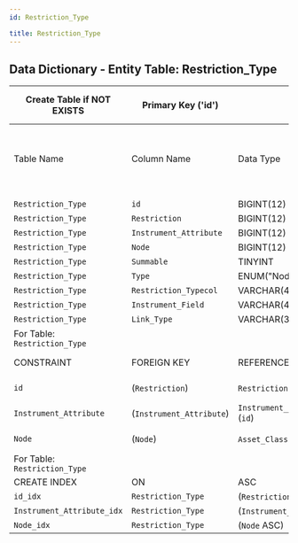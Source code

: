 ```yaml
---
id: Restriction_Type

title: Restriction_Type
---
```


## Data Dictionary - Entity Table: Restriction_Type


| Create Table if NOT EXISTS| Primary Key ('id')|.|ENGINE = InnoDB|.|
|---|---|---|---|---|
|Table Name |Column Name|Data Type|PK Primary Key, NN-Not Null, Null|.|
||
|`Restriction_Type `|`id`|BIGINT(12)|PK, NN|.|
|`Restriction_Type `|`Restriction`|BIGINT(12)|NULL|.|
|`Restriction_Type `|`Instrument_Attribute`|BIGINT(12)|NULL|.|
|`Restriction_Type `|`Node`|BIGINT(12)|NULL|.|
|`Restriction_Type `|`Summable`|TINYINT|NULL|.|
|`Restriction_Type `|`Type`|ENUM("Node", "Attribute")|NULL|.|
|`Restriction_Type `|`Restriction_Typecol`|VARCHAR(45)|NULL|.|
|`Restriction_Type `|`Instrument_Field`|VARCHAR(45)|NULL|.|
|`Restriction_Type `|`Link_Type`|VARCHAR(3)|NULL|.|
|For Table: `Restriction_Type `|
|CONSTRAINT|FOREIGN KEY|REFERENCES|ON DELETE|ON UPDATE|
|`id`|(`Restriction`)|`Restriction` (`id`)| NO ACTION|NO ACTION|
|`Instrument_Attribute`|(`Instrument_Attribute`)|`Instrument__Attribute_Definition` (`id`)| NO ACTION|NO ACTION|
|`Node`|(`Node`)|`Asset_Classification_Node` (`id`)| NO ACTION|NO ACTION|
|For Table: `Restriction_Type `|
|CREATE INDEX|ON|ASC|VISABLE|.|
|`id_idx`|`Restriction_Type`|(`Restriction` ASC) | VISIBLE|.|
|`Instrument_Attribute_idx`|`Restriction_Type`|(`Instrument_Attribute` ASC) | VISIBLE|.|
|`Node_idx`|`Restriction_Type `|(`Node` ASC)| VISIBLE|.|  

    
